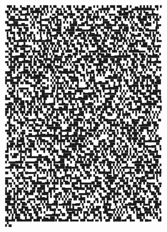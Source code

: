 ▝▛▟▄▝▅▟▚▞▄▞▟▜▝▞▚▃▚▝▉▝▟▃▛▃▆▝▝▃▙▟▞▜▝▜▄▟▝▃▆▟▟▟▟▃▜▝▜▞▝▃▜▃▟▞▛▜▜▞▞▝▃▜▟▞▚▟▄▝▚▞▜▃▚▜▝▝▞▃▃▝█▟▆▜▚▝▟▝▆▃▙▃▝▟█▃▙▃▙▝▞▛▐▃▄▞▆▜▃▝▛▝▚▞▚▛▐▜▟▜▚▜▃▝▃▛▇▝▛▞▛▝█▟▊▜▝▟▞▜▄▟█▃▅▃▝▟▝▜▃▃▜▝▟▟▝▝▐▟▊▃▆▜▃▞▄▃▟▜▙▃▛▃▙▃▝▞▅▝▊▟▆▝▐▃▃▟▝▝▆▝▇▝▝▝▟▃▜▞▅▟▊▝▟▟▊▟▅▃▃▟▛▞▚▞▜▜▃▃▛▟█▝▊▞▆▞▅▃▃▛▐▝▜▝▊▜▚▟▚▝▐▝▐▜▃▟▜▞▚▜▛▃▆▜▞▟▆▟▄▝▉▞▄▜▜▞▞▝▅▃▆▝▅▟▐▞▚▝▊▜▃▟▟▞▞▟▃▟▃▟▟▝▚▃▜▃▚▞▚▝▜▞▄▜▙▞▟▞▝▜▜▟▜▞▞▞▄▃▙▝▝▟▐▃▜▝▚▟▃▟▄▃▝▝▄▜▞▞▛▞▙▝▜▞▆▝▜▞▆▝▆▜▄▜▄▝▜▞▄▞▝▟▇▜▝▟▉▃▜▃▄▃▜▞▙▝▜▃▞▟▃▞▟▜▝▟▟▝▞▟▅▝▊▟▄▝▃▃▟▜▙▞▛▟▞▃▚▞▟▟▅▃▃▝▛▞▟▃▜▃▄▟█▞▄▞▄▜▟▜▝▞▅▃▛▃▆▞▛▝▄▟▟▞▚▛▇▟▇▃▄▟▟▟▅▝▇▝▇▞▅▟▆▞▃▜▟▜▃▟▅▟▐▞▆▞▛▜▟▜▜▃▛▞▃▟▛▝▛▟▛▝█▟▉▝▉▟▛▝▚▝█▞▚▛▐▟▃▟▄▝▟▟▚▛▐▃▜▞▚▟▜▟█▞▅▟▞▝▝▞▆▝█▝▅▝▜▜▚▃▜▝▐▜▞▝▃▜▟▝▇▞▞▝▚▃▄▟▜▝▃▟▇▞▟▞▄▞▟▝▉▞▅▟█▟▅▜▄▝▐▃▆▝█▜▞▝▛▞▃▜▜▝▉▞▃▞▞▝▚▞▝▞▜▃▟▟▝▟▜▟▇▛▇▃▝▞▅▞▄▝▅▟▄▝▜▝▐▟▝▝▝▃▆▟▉▟▚▝▝▞▙▞▆▟▇▝▅▞▛▜▙▟▚▞▆▃▝▟▛▃▝▝▞▟▃▞▆▝▛▜▝▝▄▜▜▃▅▃▆▝▚▝▛▝█▝▐▟▚▛▐▝▉▟▉▝▃▜▝▃▃▃▝▜▚▞▅▟▝▟▐▟▞▞▟▃▜▃▃▟▚▞▙▝█▃▙▟▆▜▝▝▇▜▜▝▊▜▜▝▊▝▅▛▐▝▚▞▅▝▆▝█▃▃▛▐▃▜▃▆▃▛▜▚▃▄▟▞▜▝▃▟▃▛▝▞▞▝▜▟▜▄▞▜▟█▜▙▞▜▟▄▝▝▝▆▜▟▜▛▝▚▜▄▞▙▜▟▃▅▟▉▜▞▜▝▝▄▟▛▝▟▞▄▞▆▝▅▝▇▜▄▝▇▃▅▞▛▟▊▜▟▜▝▞▟▃▄▟▝▃▙▃▜▃▚▝▉▃▅▞▝▝▄▛▇▝▃▞▞▃▆▝▛▜▄▟▇▟▛▝▟▜▟▝▟▜▝▟▚▜▟▝▚▞▙▃▆▟▊▃▙▞▅▜▞▜▞▟▛▟▛▜▄▜▄▞▝▟▃▟▉▝▄▜▝▝▜▛▐▞▜▝▛▟▜▝█▝▚▞▄▛▐▞▙▝▐▜▃▟█▝▝▜▞▃▛▝▆▞▝▟▐▟▅▝▐▝▝▜▜▝▞▞▝▛▐▃▚▝▆▃▄▞▅▃▜▞▞▜▃▝▟▞▚▟▅▞▃▞▅▝▟▜▄▃▃▞▚▞▝▝▄▃▛▜▞▞▞▝▄▞▙▃▝▜▛▞▄▞▅▃▛▟▃▛▇▞▝▝▟▟▉▝▐▝▜▝▇▞▚▝▜▟▟▞▛▟▃▜▛▃▙▟▊▜▙▃▛▟▞▝▃▝▃▜▄▞▃▞▜▜▛▜▃▟█▝▟▜▙▞▟▟▛▃▞▞▟▃▚▝▛▜▟▜▞▟▛▜▃▞▞▝▉▝▝▞▛▃▆▃▟▟▅▟▅▟▄▜▃▟▃▟▊▟▃▛▇▞▟▞▝▝▅▜▞▝▛▞▙▜▛▞▃▝▞▞▄▝▃▛▐▟▊▝▅▃▚▜▅▃▝▟▜▟▅▜▞▟▟▜▛▞▃▝▝▃▅▝▄▟▝▜▄▝▉▜▛▟▜▃▟▃▙▛▐▟▛▟▆▜▝▟▉▝▞▝▞▜▞▝▐▝▃▟▇▛▇▟▞▝▚▃▛▟▚▟▛▝▞▃▙▝▞▝█▜▄▃▄▞▚▟▝▝▝▟▄▛▇▝▚▝▜▝▛▟▅▝▆▟▃▜▚▜▄▝▚▞▙▞▞▛▐▟▞▞▞▟▐▝▊▃▞▞▅▃▙▝▆▝▟▛▐▃▚▟▃▃▆▃▄▝▚▝▅▟█▜▄▝▆▃▛▜▛▟▃▜▞▝▞▜▅▜▛▞▟▞▄▞▆▝▜▟▅▞▃▃▄▟▞▃▃▃▟▜▞▜▙▜▃▟▊▝▚▝▟▟▞▞▙▜▛▃▆▜▄▃▜▞▙▞▝▃▟▟▚▟▟▝▇▃▟▛▇▟▃▜▅▝▉▃▝▝▐▝▇▟▉▟▄▃▙▝█▜▛▝▅▝▞▝█▞▞▞▃▟▃▃▜▛▇▝▆▜▛▞▄▝▃▝▃▞▄▃▃▞▚▜▚▜▜▞▚▝▛▝▞▝▚▝▅▞▝▞▙▟▄▟▐▝▞▞▃▟▃▜▛▞▅▟▊▟▟▃▃▝▟▞▙▃▅▝▐▃▄▞▝▞▙▃▅▜▜▃▙▞▚▞▛▝▅▃▝▟▇▟▛▃▛▃▝▞▄▃▅▜▄▟▐▝▉▃▚▝▄▞▅▝▇▟▅▃▟▞▟▟▐▞▆▞▄▟▜▃▃▃▅▜▅▝▅▜▛▃▞▜▟▝▚▞▟▜▚▃▃▝▃▞▝▃▜▃▞▞▝▟▚▟▉▝▄▟▃▝▄▃▃▜▅▟▄▜▟▞▛▜▄▝█▃▞▟▜▝▉▞▜▟▃▝▉▝▇▞▙▛▐▟▜▝▇▟▛▝▛▟▅▜▝▃▅▝▛▞▅▝▃▃▙▞▛▝▄▝▚▟▜▟▄▝█▟▐▟▞▝▛▝▆▞▙▟▉▟▐▃▟▝▃▃▜▟▅▟▝▝▛▞▞▞▃▜▛▟▅▝▝▝▄▝▆▜▙▜▝▃▚▞▚▟▚▞▅▝▃▞▙▜▙▟▚▞▆▞▚▝▃▞▞▟▃▟▊▃▟▟▊▃▄▞▞▝▚▞▝▝▐▟▄▝▛▝▞▃▅▟▛▜▜▃▛▝█▟█▃▜▞▄▛▇▃▜▞▆▝▐▜▄▞▃▝▐▟▟▃▆▞▝▞▟▟▛▝█▟▃▞▞▞▜▝▆▜▅▝▆▟▚▜▚▝▞▞▙▞▜▞▅▝▉▝▝▃▃▟▄▞▅▝▇▜▟▝▐▜▞▜▄▜▝▜▅▞▞▞▞▝▃▝▐▟▅▜▜▞▆▝█▃▙▜▙▃▙▟▚▟▛▟▆▟▉▞▅▃▟▜▃▃▚▟▚▃▞▃▜▝▄▛▐▟▉▃▞▜▃▝▜▞▄▃▝▝▟▞▄
